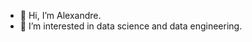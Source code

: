 - 👋 Hi, I’m Alexandre. 
- 👀 I’m interested in data science and data engineering.

<!---
alexmondaini/alexmondaini is a ✨ special ✨ repository because its `README.md` (this file) appears on your GitHub profile.
You can click the Preview link to take a look at your changes.
--->
